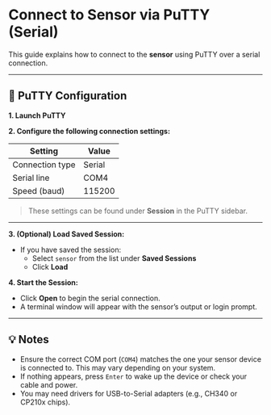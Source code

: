 # Connect to Sensor via PuTTY (Serial)

This guide explains how to connect to the **sensor** using PuTTY over a serial connection.

---

## 🔧 PuTTY Configuration

**1. Launch PuTTY**

**2. Configure the following connection settings:**

| Setting         | Value        |
|-----------------|--------------|
| Connection type | Serial       |
| Serial line     | COM4         |
| Speed (baud)    | 115200       |

> These settings can be found under **Session** in the PuTTY sidebar.

---

**3. (Optional) Load Saved Session:**
- If you have saved the session:
  - Select `sensor` from the list under **Saved Sessions**
  - Click **Load**

**4. Start the Session:**
- Click **Open** to begin the serial connection.
- A terminal window will appear with the sensor’s output or login prompt.

---

## 💡 Notes

- Ensure the correct COM port (`COM4`) matches the one your sensor device is connected to. This may vary depending on your system.
- If nothing appears, press `Enter` to wake up the device or check your cable and power.
- You may need drivers for USB-to-Serial adapters (e.g., CH340 or CP210x chips).
